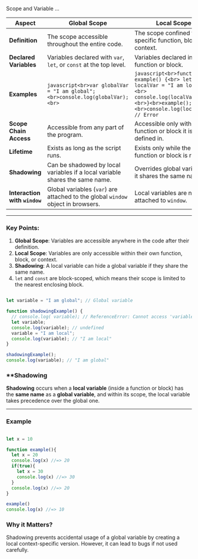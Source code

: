 
Scope and Variable ...


|**Aspect**|**Global Scope**|**Local Scope**|
|---|---|---|
|**Definition**|The scope accessible throughout the entire code.|The scope confined to a specific function, block, or context.|
|**Declared Variables**|Variables declared with `var`, `let`, or `const` at the top level.|Variables declared inside a function or block.|
|**Examples**|`javascript<br>var globalVar = "I am global";<br>console.log(globalVar);<br>`|`javascript<br>function example() {<br> let localVar = "I am local";<br> console.log(localVar);<br>}<br>example();<br>console.log(localVar); // Error`|
|**Scope Chain Access**|Accessible from any part of the program.|Accessible only within the function or block it is defined in.|
|**Lifetime**|Exists as long as the script runs.|Exists only while the function or block is running.|
|**Shadowing**|Can be shadowed by local variables if a local variable shares the same name.|Overrides global variables if it shares the same name.|
|**Interaction with `window`**|Global variables (`var`) are attached to the global `window` object in browsers.|Local variables are not attached to `window`.|

---

### Key Points:

1. **Global Scope**: Variables are accessible anywhere in the code after their definition.
2. **Local Scope**: Variables are only accessible within their own function, block, or context.
3. **Shadowing**: A local variable can hide a global variable if they share the same name.
4. `let` and `const` are block-scoped, which means their scope is limited to the nearest enclosing block.




```js

let variable = "I am global"; // Global variable

function shadowingExample() {
  // console.log( variable); // ReferenceError: Cannot access 'variable' before initialization
  let variable;
  console.log(variable); // undefined
  variable = "I am local"; 
  console.log(variable); // "I am local"
}

shadowingExample();
console.log(variable); // "I am global"


```



### **Shadowing 

**Shadowing** occurs when a **local variable** (inside a function or block) has the **same name** as a **global variable**, and within its scope, the local variable takes precedence over the global one.

---

### **Example**

```javascript

let x = 10

function example(){
  let x = 20
  console.log(x) //=> 20
  if(true){
    let x = 30
    console.log(x) //=> 30
  }
  console.log(x) //=> 20
}

example()
console.log(x) //=> 10

```

### **Why it Matters?**

Shadowing prevents accidental usage of a global variable by creating a local context-specific version. However, it can lead to bugs if not used carefully.